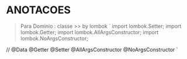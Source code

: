 # ANOTACOES

> Para Dominio : classe >> by lombok
`
import lombok.Setter;
import lombok.Getter;
import lombok.AllArgsConstructor;
import lombok.NoArgsConstructor;

// @Data
@Getter
@Setter
@AllArgsConstructor
@NoArgsConstructor
`